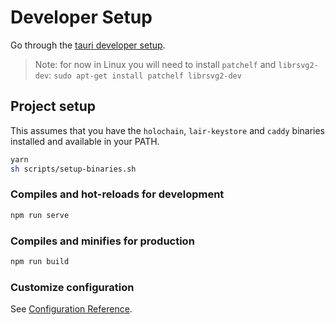 # Developer Setup

Go through the [tauri developer setup](https://tauri.studio/en/docs/getting-started/intro#setting-up-your-environment).

> Note: for now in Linux you will need to install `patchelf` and `librsvg2-dev`:
> `sudo apt-get install patchelf librsvg2-dev`

## Project setup

This assumes that you have the `holochain`, `lair-keystore` and `caddy` binaries installed and available in your PATH.

```bash
yarn
sh scripts/setup-binaries.sh
```

### Compiles and hot-reloads for development

```bash
npm run serve
```

### Compiles and minifies for production

```bash
npm run build
```

### Customize configuration

See [Configuration Reference](https://cli.vuejs.org/config/).
